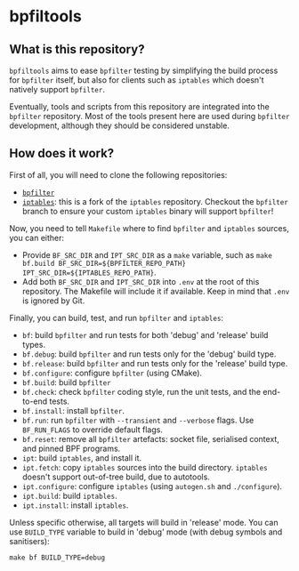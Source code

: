 # bpfiltools

## What is this repository?

`bpfiltools` aims to ease `bpfilter` testing by simplifying the build process for `bpfilter` itself, but also for clients such as `iptables` which doesn't natively support `bpfilter`.

Eventually, tools and scripts from this repository are integrated into the `bpfilter` repository. Most of the tools present here are used during `bpfilter` development, although they should be considered unstable.

## How does it work?

First of all, you will need to clone the following repositories:
- [`bpfilter`](https://github.com/facebook/bpfilter)
- [`iptables`](https://github.com/qdeslandes/iptables): this is a fork of the `iptables` repository. Checkout the `bpfilter` branch to ensure your custom `iptables` binary will support `bpfilter`!

Now, you need to tell `Makefile` where to find `bpfilter` and `iptables` sources, you can either:
- Provide `BF_SRC_DIR` and `IPT_SRC_DIR` as a `make` variable, such as `make bf.build BF_SRC_DIR=${BPFILTER_REPO_PATH} IPT_SRC_DIR=${IPTABLES_REPO_PATH}`.
- Add both `BF_SRC_DIR` and `IPT_SRC_DIR` into `.env` at the root of this repository. The Makefile will include it if available. Keep in mind that `.env` is ignored by Git.

Finally, you can build, test, and run `bpfilter` and `iptables`:
- `bf`: build `bpfilter` and run tests for both 'debug' and 'release' build types.
- `bf.debug`: build `bpfilter` and run tests only for the 'debug' build type.
- `bf.release`: build `bpfilter` and run tests only for the 'release' build type.
- `bf.configure`: configure `bpfilter` (using CMake).
- `bf.build`: build `bpfilter`
- `bf.check`: check `bpfilter` coding style, run the unit tests, and the end-to-end tests.
- `bf.install`: install `bpfilter`.
- `bf.run`: run `bpfilter` with `--transient` and `--verbose` flags. Use `BF_RUN_FLAGS` to override default flags.
- `bf.reset`: remove all `bpfilter` artefacts: socket file, serialised context, and pinned BPF programs.
- `ipt`: build `iptables`, and install it.
- `ipt.fetch`: copy `iptables` sources into the build directory. `iptables` doesn't support out-of-tree build, due to autotools.
- `ipt.configure`: configure `iptables` (using `autogen.sh` and `./configure`).
- `ipt.build`: build `iptables`.
- `ipt.install`: install `iptables`.

Unless specific otherwise, all targets will build in 'release' mode. You can use `BUILD_TYPE` variable to build in 'debug' mode (with debug symbols and sanitisers):
```shell
make bf BUILD_TYPE=debug
```
